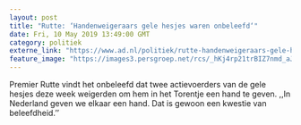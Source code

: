 ```yaml
---
layout: post
title: "Rutte: ‘Handenweigeraars gele hesjes waren onbeleefd‘"
date: Fri, 10 May 2019 13:49:00 GMT
category: politiek
externe_link: "https://www.ad.nl/politiek/rutte-handenweigeraars-gele-hesjes-waren-onbeleefd~ae69031b/"
feature_image: "https://images3.persgroep.net/rcs/_hKj4rp21trBIZ7nmd_aJMrde6M/diocontent/147852690/_fitwidth/400/?appId=21791a8992982cd8da851550a453bd7f&quality=0.7"
---
```


Premier Rutte vindt het onbeleefd dat twee actievoerders van de gele hesjes deze week weigerden om hem in het Torentje een hand te geven. ,,In Nederland geven we elkaar een hand. Dat is gewoon een kwestie van beleefdheid.’’
